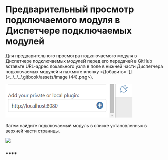 # Предварительный просмотр подключаемого модуля в Диспетчере подключаемых модулей

Для предварительного просмотра подключаемого модуля в Диспетчере подключаемых модулей перед его передачей в GitHub вставьте URL-адрес локального узла в поле в нижней части Диспетчера подключаемых модулей и нажмите кнопку «Добавить» ![] (<../../../.gitbook/assets/image (44).png>).

![](<../../../.gitbook/assets/image (16).png>)

Затем найдите подключаемый модуль в списке установленных в верхней части страницы.

![](https://formit3d.github.io/FormItExamplePlugins/docs/images/PluginManagerInstalledList.png)

### ****
